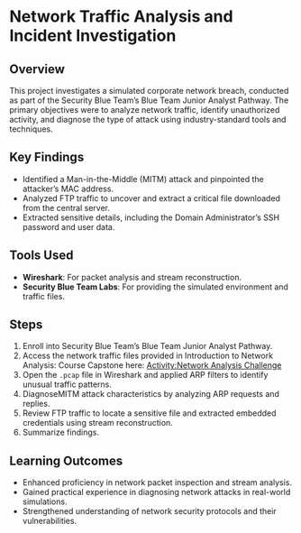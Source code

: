# Network Traffic Analysis and Incident Investigation

## Overview
This project investigates a simulated corporate network breach, conducted as part of the Security Blue Team’s Blue Team Junior Analyst Pathway. The primary objectives were to analyze network traffic, identify unauthorized activity, and diagnose the type of attack using industry-standard tools and techniques.

## Key Findings
- Identified a Man-in-the-Middle (MITM) attack and pinpointed the attacker’s MAC address.
- Analyzed FTP traffic to uncover and extract a critical file downloaded from the central server.
- Extracted sensitive details, including the Domain Administrator’s SSH password and user data.

## Tools Used
- **Wireshark**: For packet analysis and stream reconstruction.
- **Security Blue Team Labs**: For providing the simulated environment and traffic files.

## Steps
1. Enroll into Security Blue Team’s Blue Team Junior Analyst Pathway.
2. Access the network traffic files provided in Introduction to Network Analysis: Course Capstone here: [Activity:Network Analysis Challenge](https://elearning.securityblue.team/home/courses/free-courses/introduction-to-network-analysis#content#course-capstone#course-capstone#activity-network-analysis-challenge)
3. Open the `.pcap` file in Wireshark and applied ARP filters to identify unusual traffic patterns.
4. DiagnoseMITM attack characteristics by analyzing ARP requests and replies.
5. Review FTP traffic to locate a sensitive file and extracted embedded credentials using stream reconstruction.
6. Summarize findings.

## Learning Outcomes
- Enhanced proficiency in network packet inspection and stream analysis.
- Gained practical experience in diagnosing network attacks in real-world simulations.
- Strengthened understanding of network security protocols and their vulnerabilities.

